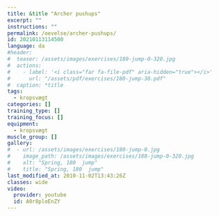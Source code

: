 ```yaml
---
title: &title "Archer pushups"
excerpt: ""
instructions: ""
permalink: /oevelse/archer-pushups/
id: 20210113114500
language: da
#header:
#  teaser: /assets/images/exercises/180-jump-0-320.jpg
#  actions:
#    - label: '<i class="far fa-file-pdf" aria-hidden="true"></i>'
#      url: "/assets/pdf/exercises/180-jump-30.pdf"
#  caption: *title
tags:
  - kropsvægt
categories: []
training_type: [] 
training_focus: []
equipment:
  - kropsvægt
muscle_group: []
gallery:
#  - url: /assets/images/exercises/180-jump-0.jpg
#    image_path: /assets/images/exercises/180-jump-0-320.jpg
#    alt: "Spring, 180  jump"
#    title: "Spring, 180  jump"
last_modified_at: 2010-11-02T13:43:26Z
classes: wide
video:
  provider: youtube
  id: A0r8ploEnZY
---
```

